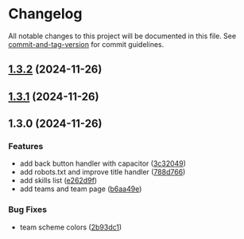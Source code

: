 # Changelog

All notable changes to this project will be documented in this file. See [commit-and-tag-version](https://github.com/absolute-version/commit-and-tag-version) for commit guidelines.

## [1.3.2](https://github.com/emrivero/league-forge/compare/v1.3.1...v1.3.2) (2024-11-26)

## [1.3.1](https://github.com/emrivero/league-forge/compare/v1.3.0...v1.3.1) (2024-11-26)

## 1.3.0 (2024-11-26)


### Features

* add back button handler with capacitor ([3c32049](https://github.com/emrivero/league-forge/commit/3c32049c23f763616ebf8bd8506e689cc8b8e297))
* add robots.txt and improve title handler ([788d766](https://github.com/emrivero/league-forge/commit/788d766c31a0ed650d0d63d20281e7e5ec0abc96))
* add skills list ([e262d9f](https://github.com/emrivero/league-forge/commit/e262d9fd99730c9701b3fec990367d640bdf9b2d))
* add teams and team page ([b6aa49e](https://github.com/emrivero/league-forge/commit/b6aa49ecc23476d10e2751d0ae58b7af85571376))


### Bug Fixes

* team scheme colors ([2b93dc1](https://github.com/emrivero/league-forge/commit/2b93dc17c2cf5f5e2cc901dfe38a34f68e083a85))
